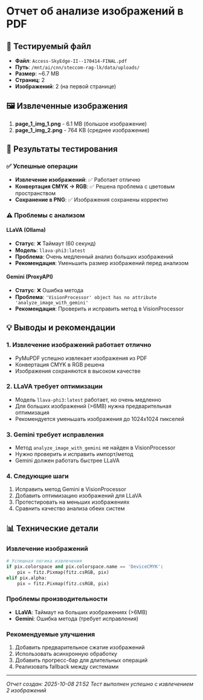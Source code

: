 # Отчет об анализе изображений в PDF

## 📄 Тестируемый файл
- **Файл**: `Access-SkyEdge-II--170414-FINAL.pdf`
- **Путь**: `/mnt/ai/cnn/steccom-rag-lk/data/uploads/`
- **Размер**: ~6.7 MB
- **Страниц**: 2
- **Изображений**: 2 (на первой странице)

## 🖼️ Извлеченные изображения
1. **page_1_img_1.png** - 6.1 MB (большое изображение)
2. **page_1_img_2.png** - 764 KB (среднее изображение)

## 🧪 Результаты тестирования

### ✅ Успешные операции
- **Извлечение изображений**: ✅ Работает отлично
- **Конвертация CMYK → RGB**: ✅ Решена проблема с цветовым пространством
- **Сохранение в PNG**: ✅ Изображения сохранены корректно

### ⚠️ Проблемы с анализом

#### LLaVA (Ollama)
- **Статус**: ❌ Таймаут (60 секунд)
- **Модель**: `llava-phi3:latest`
- **Проблема**: Очень медленный анализ больших изображений
- **Рекомендация**: Уменьшить размер изображений перед анализом

#### Gemini (ProxyAPI)
- **Статус**: ❌ Ошибка метода
- **Проблема**: `'VisionProcessor' object has no attribute 'analyze_image_with_gemini'`
- **Рекомендация**: Проверить и исправить метод в VisionProcessor

## 💡 Выводы и рекомендации

### 1. Извлечение изображений работает отлично
- PyMuPDF успешно извлекает изображения из PDF
- Конвертация CMYK в RGB решена
- Изображения сохраняются в высоком качестве

### 2. LLaVA требует оптимизации
- Модель `llava-phi3:latest` работает, но очень медленно
- Для больших изображений (>6MB) нужна предварительная оптимизация
- Рекомендуется уменьшать изображения до 1024x1024 пикселей

### 3. Gemini требует исправления
- Метод `analyze_image_with_gemini` не найден в VisionProcessor
- Нужно проверить и исправить импорт/метод
- Gemini должен работать быстрее LLaVA

### 4. Следующие шаги
1. Исправить метод Gemini в VisionProcessor
2. Добавить оптимизацию изображений для LLaVA
3. Протестировать на меньших изображениях
4. Сравнить качество анализа обеих систем

## 📊 Технические детали

### Извлечение изображений
```python
# Успешная логика извлечения
if pix.colorspace and pix.colorspace.name == 'DeviceCMYK':
    pix = fitz.Pixmap(fitz.csRGB, pix)
elif pix.alpha:
    pix = fitz.Pixmap(fitz.csRGB, pix)
```

### Проблемы производительности
- **LLaVA**: Таймаут на больших изображениях (>6MB)
- **Gemini**: Ошибка метода (требует исправления)

### Рекомендуемые улучшения
1. Добавить предварительное сжатие изображений
2. Использовать асинхронную обработку
3. Добавить прогресс-бар для длительных операций
4. Реализовать fallback между системами

---
*Отчет создан: 2025-10-08 21:52*
*Тест выполнен успешно с извлечением 2 изображений*







